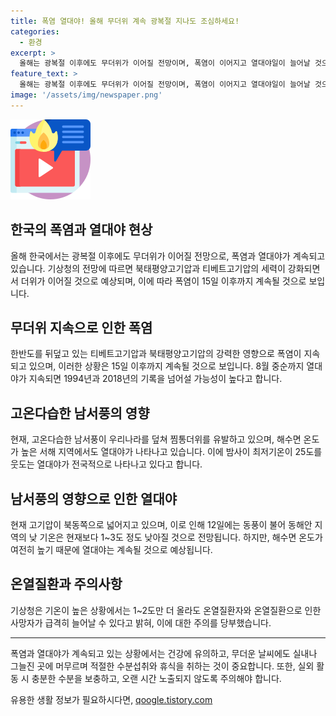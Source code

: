```yaml
---
title: 폭염 열대야! 올해 무더위 계속 광복절 지나도 조심하세요!
categories:
  - 환경
excerpt: >
  올해는 광복절 이후에도 무더위가 이어질 전망이며, 폭염이 이어지고 열대야일이 늘어날 것으로 예상된다. 북태평양고기압과 티베트고기압의 영향으로 낮 기온은 30~35도 정도로 올라갈 것으로 전망되며, 열대야는 계속될 전망이다. 다만, 중심이 북동쪽으로 이동하면서 동풍이 불어 동해안 지역의 낮 최고기온은 30도 안팎에 머물 것으로 예상된다. 그러나, 해수면 온도가 높아 열대야가 계속될 것으로 주의를 당부한다.
feature_text: >
  올해는 광복절 이후에도 무더위가 이어질 전망이며, 폭염이 이어지고 열대야일이 늘어날 것으로 예상된다. 북태평양고기압과 티베트고기압의 영향으로 낮 기온은 30~35도 정도로 올라갈 것으로 전망되며, 열대야는 계속될 전망이다. 다만, 중심이 북동쪽으로 이동하면서 동풍이 불어 동해안 지역의 낮 최고기온은 30도 안팎에 머물 것으로 예상된다. 그러나, 해수면 온도가 높아 열대야가 계속될 것으로 주의를 당부한다.
image: '/assets/img/newspaper.png'
---
```


<p><img src="/assets/img/news.png" alt="rentncar 속보" /></p>

<h2>한국의 폭염과 열대야 현상</h2>

<p data-ke-size="size16">올해 한국에서는 광복절 이후에도 무더위가 이어질 전망으로, 폭염과 열대야가 계속되고 있습니다. 기상청의 전망에 따르면 북태평양고기압과 티베트고기압의 세력이 강화되면서 더위가 이어질 것으로 예상되며, 이에 따라 폭염이 15일 이후까지 계속될 것으로 보입니다.</p>

<h2>무더위 지속으로 인한 폭염</h2>

<p>한반도를 뒤덮고 있는 티베트고기압과 북태평양고기압의 강력한 영향으로 폭염이 지속되고 있으며, 이러한 상황은 15일 이후까지 계속될 것으로 보입니다. 8월 중순까지 열대야가 지속되면 1994년과 2018년의 기록을 넘어설 가능성이 높다고 합니다.</p>

<h2>고온다습한 남서풍의 영향</h2>

<p>현재, 고온다습한 남서풍이 우리나라를 덮쳐 찜통더위를 유발하고 있으며, 해수면 온도가 높은 서해 지역에서도 열대야가 나타나고 있습니다. 이에 밤사이 최저기온이 25도를 웃도는 열대야가 전국적으로 나타나고 있다고 합니다.</p>

<h2>남서풍의 영향으로 인한 열대야</h2>

<p>현재 고기압이 북동쪽으로 넓어지고 있으며, 이로 인해 12일에는 동풍이 불어 동해안 지역의 낮 기온은 현재보다 1~3도 정도 낮아질 것으로 전망됩니다. 하지만, 해수면 온도가 여전히 높기 때문에 열대야는 계속될 것으로 예상됩니다.</p>

<h2>온열질환과 주의사항</h2>

<p>기상청은 기온이 높은 상황에서는 1~2도만 더 올라도 온열질환자와 온열질환으로 인한 사망자가 급격히 늘어날 수 있다고 밝혀, 이에 대한 주의를 당부했습니다.</p>

<hr>

<p data-ke-size="size16">폭염과 열대야가 계속되고 있는 상황에서는 건강에 유의하고, 무더운 날씨에도 실내나 그늘진 곳에 머무르며 적절한 수분섭취와 휴식을 취하는 것이 중요합니다. 또한, 실외 활동 시 충분한 수분을 보충하고, 오랜 시간 노출되지 않도록 주의해야 합니다.</p>
유용한 생활 정보가 필요하시다면, <a href="https://qoogle.tistory.com" rel="dofollow">qoogle.tistory.com</a>


